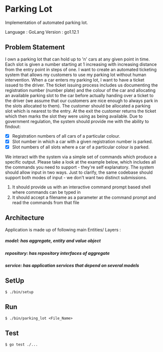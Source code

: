 # Parking Lot

Implementation of automated parking lot.

Language : GoLang
Version : go1.12.1

## Problem Statement
 
I own a parking lot that can hold up to 'n' cars at any given point in time. Each slot is
given a number starting at 1 increasing with increasing distance from the entry point
in steps of one. I want to create an automated ticketing system that allows my
customers to use my parking lot without human intervention.
When a car enters my parking lot, I want to have a ticket issued to the driver. The
ticket issuing process includes us documenting the registration number (number
plate) and the colour of the car and allocating an available parking slot to the car
before actually handing over a ticket to the driver (we assume that our customers are
nice enough to always park in the slots allocated to them). The customer should be
allocated a parking slot which is nearest to the entry. At the exit the customer returns
the ticket which then marks the slot they were using as being available.
Due to government regulation, the system should provide me with the ability to findout:

- [x] Registration numbers of all cars of a particular colour.
- [x] Slot number in which a car with a given registration number is parked.
- [x] Slot numbers of all slots where a car of a particular colour is parked.

We interact with the system via a simple set of commands which produce a specific
output. Please take a look at the example below, which includes all the commands
you need to support - they're self explanatory. The system should allow input in two
ways. Just to clarify, the same codebase should support both modes of input - we
don't want two distinct submissions.
1) It should provide us with an interactive command prompt based shell where
commands can be typed in
2) It should accept a filename as a parameter at the command prompt and read the
commands from that file


## Architecture

Application is made up of following main Entities/ Layers :

##### model: has aggregate, entity and value object
##### repository: has repository interfaces of aggregate
##### service: has application services that depend on several models

## SetUp

```
$ ./bin/setup
```

## Run

```
$ ./bin/parking_lot <File_Name>
```


## Test

```
$ go test ./...
```
